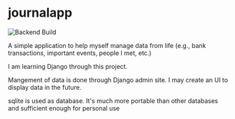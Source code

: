 # journalapp

 ![Backend Build](https://github.com/roger-mengqiu-chen/journalapp/actions/workflows/django.yml/badge.svg?branch=main)

A simple application to help myself manage data from life (e.g., bank transactions, important events, people I met, etc.)

I am learning Django through this project. 

Mangement of data is done through Django admin site. I may create an UI to display data in the future. 

sqlite is used as database. It's much more portable than other databases and sufficient enough for personal use
